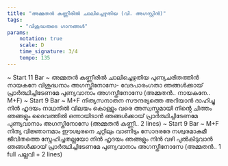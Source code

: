 ```yaml
---
title: "അമ്മതൻ കണ്ണീരിൽ ചാലിച്ചെഴുതിയ (വി. അഗസ്റ്റിൻ)"
tags:
    - "വിശുദ്ധരുടെ ഗാനങ്ങൾ"
params:
    notation: true
    scale: D
    time_signature: 3/4
    tempo: 135
---
```


~ Start 11 Bar ~
അമ്മതൻ കണ്ണീരിൽ ചാലിച്ചെഴുതിയ
പുണ്യചരിതത്തിൻ നായകനേ
വിശുദ്ധനാം അഗസ്തീനോസേ- വേദപാരംഗതാ
ഞങ്ങൾക്കായ് പ്രാർത്ഥിച്ചിടേണമേ
പുണ്യവാനാം അഗസ്തീനോസേ
(അമ്മതൻ.. നായകനേ.. M+F)
~ Start 9 Bar ~
M+F
നിത്യസനാതന സൗന്ദര്യത്തെ
അറിയാൻ ദാഹിച്ചു നിൻ ഹൃദയം
നാഥനിൽ വിലയം കൊള്ളും വരെ
അസ്വസ്തമായി നിൻ്റെ ചിത്തം
ഞങ്ങളും ദൈവത്തിൽ ഒന്നായിടാൻ
ഞങ്ങൾക്കായ് പ്രാർത്ഥിച്ചിടേണമേ
പുണ്യവാനാം അഗസ്തീനോസേ
(അമ്മതൻ കണ്ണീ.. 2 lines)
~ Start 9 Bar ~
M+F
നിത്യ വിജ്ഞാനമാം ഈശ്വരനെ
ചുറ്റിലും വാണിടും സോദരരേ
നശ്വരമാകുമീ ജീവിതത്തെ
സ്നേഹിച്ചതല്ലയോ നിൻ ഹൃദയം
ഞങ്ങളും നിൻ വഴി പുൽകിടുവാൻ
ഞങ്ങൾക്കായ് പ്രാർത്ഥിച്ചിടേണമേ
പുണ്യവാനാം അഗസ്തീനോസേ
(അമ്മതൻ.. 1 full പല്ലവി + 2 lines)
